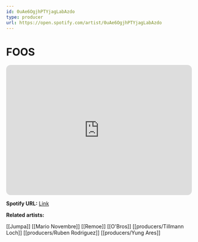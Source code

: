 ```yaml
---
id: 0uAe6OgjhPTYjagLabAzdo
type: producer
url: https://open.spotify.com/artist/0uAe6OgjhPTYjagLabAzdo
---
```

# FOOS

<iframe style="border-radius:12px" src="https://open.spotify.com/embed/artist/0uAe6OgjhPTYjagLabAzdo" width="100%" height="352" frameBorder="0" allowfullscreen="" allow="autoplay; clipboard-write; encrypted-media; fullscreen; picture-in-picture" loading="lazy"></iframe>

**Spotify URL:** [Link](https://open.spotify.com/artist/0uAe6OgjhPTYjagLabAzdo)

**Related artists:**

[[Jumpa]]
[[Mario Novembre]]
[[Remoe]]
[[O'Bros]]
[[producers/Tillmann Loch]]
[[producers/Ruben Rodriguez]]
[[producers/Yung Ares]]
